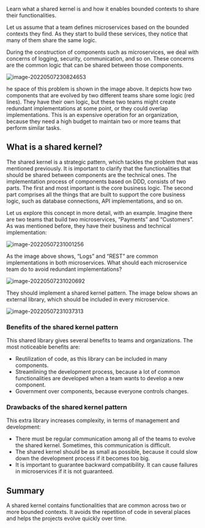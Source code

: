 Learn what a shared kernel is and how it enables bounded contexts to share their functionalities.



Let us assume that a team defines microservices based on the bounded contexts they find. As they start to build these services, they notice that many of them share the same logic.



During the construction of components such as microservices, we deal with concerns of logging, security, communication, and so on. These concerns are the common logic that can be shared between those components.



![image-20220507230824653](/Users/user/playground/share/nrookie.github.io/collections/Domain-driven-design/Mapping-domain-to-model/image-20220507230824653.png)



he space of this problem is shown in the image above. It depicts how two components that are evolved by two different teams share some logic (red lines). They have their own logic, but these two teams might create redundant implementations at some point, or they could overlap implementations. This is an expensive operation for an organization, because they need a high budget to maintain two or more teams that perform similar tasks.



## What is a shared kernel? 



The shared kernel is a strategic pattern, which tackles the problem that was mentioned previously. It is important to clarify that the functionalities that should be shared between components are the technical ones. The implementation process of components based on DDD, consists of two parts. The first and most important is the core business logic. The second part comprises all the things that are built to support the core business logic, such as database connections, API implementations, and so on.



Let us explore this concept in more detail, with an example. Imagine there are two teams that build two microservices, “Payments” and “Customers”. As was mentioned before, they have their business and technical implementation:



![image-20220507231001256](/Users/user/playground/share/nrookie.github.io/collections/Domain-driven-design/Mapping-domain-to-model/image-20220507231001256.png)





As the image above shows, “Logs” and “REST” are common implementations in both microservices. What should each microservice team do to avoid redundant implementations?



![image-20220507231020692](/Users/user/playground/share/nrookie.github.io/collections/Domain-driven-design/Mapping-domain-to-model/image-20220507231020692.png)



They should implement a shared kernel pattern. The image below shows an external library, which should be included in every microservice.



![image-20220507231037313](/Users/user/playground/share/nrookie.github.io/collections/Domain-driven-design/Mapping-domain-to-model/image-20220507231037313.png)



### Benefits of the shared kernel pattern 



This shared library gives several benefits to teams and organizations. The most noticeable benefits are:



- Reutilization of code, as this library can be included in many components.
- Streamlining the development process, because a lot of common functionalities are developed when a team wants to develop a new component.
- Government over components, because everyone controls changes.



### Drawbacks of the shared kernel pattern



This extra library increases complexity, in terms of management and development:

- There must be regular communication among all of the teams to evolve the shared kernel. Sometimes, this communication is difficult.
- The shared kernel should be as small as possible, because it could slow down the development process if it becomes too big.
- It is important to guarantee backward compatibility. It can cause failures in microservices if it is not guaranteed.





## Summary 

A shared kernel contains functionalities that are common across two or more bounded contexts. It avoids the repetition of code in several places and helps the projects evolve quickly over time.